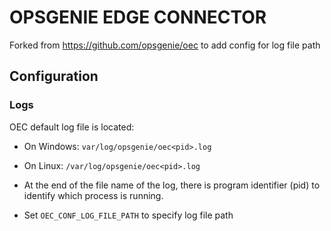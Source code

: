# OPSGENIE EDGE CONNECTOR
Forked from https://github.com/opsgenie/oec to add config for log file path

## Configuration
### Logs
OEC default log file is located:

* On Windows: `var/log/opsgenie/oec<pid>.log`
* On Linux: `/var/log/opsgenie/oec<pid>.log`
* At the end of the file name of the log, there is program identifier (pid) to identify which process is running.

* Set `OEC_CONF_LOG_FILE_PATH` to specify log file path
